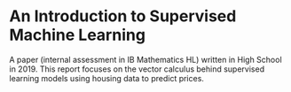 # An Introduction to Supervised Machine Learning

A paper (internal assessment in IB Mathematics HL) written in High School in 2019. This report focuses on the vector calculus behind supervised learning models using housing data to predict prices. 
